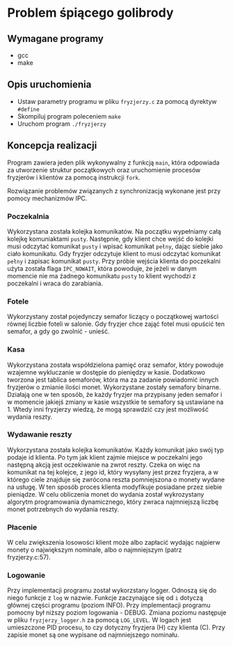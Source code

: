 # Problem śpiącego golibrody

## Wymagane programy
- gcc
- make

## Opis uruchomienia
- Ustaw parametry programu w pliku `fryzjerzy.c` za pomocą dyrektyw `#define`
- Skompiluj program poleceniem `make`
- Uruchom program `./fryzjerzy`

## Koncepcja realizacji
Program zawiera jeden plik wykonywalny z funkcją `main`, która odpowiada za utworzenie struktur początkowych
oraz uruchomienie procesów fryzjerów i klientów za pomocą instrukcji `fork`.

Rozwiązanie problemów związanych z synchronizacją wykonane jest przy pomocy mechanizmów IPC.

### Poczekalnia
Wykorzystana została kolejka komunikatów. Na początku wypełniamy całą kolejkę
komuniaktami `pusty`. Następnie, gdy klient chce wejść do kolejki musi odczytać komunikat `pusty`
i wpisać komunikat `pełny`, dając siebie jako ciało komunikatu. Gdy fryzjer odczytuje klient to
musi odczytać komunikat `pełny` i zapisac komunikat `pusty`. Przy próbie wejścia klienta do
poczekalni użyta została flaga `IPC_NOWAIT`, która powoduje, że jeżeli w danym momencie nie ma
żadnego komunikatu `pusty` to klient wychodzi z poczekalni i wraca do zarabiania.

### Fotele
Wykorzystany został pojedynczy semafor liczący o początkowej wartości równej liczbie
foteli w salonie. Gdy fryzjer chce zająć fotel musi opuścić ten semafor, a gdy go zwolnić - unieść.

### Kasa
Wykorzystana została współdzielona pamięć oraz semafor, który powoduje wzajemne wykluczanie
w dostępie do pieniędzy w kasie. Dodatkowo tworzona jest tablica semaforów, która ma za zadanie
powiadomić innych fryzjerów o zmianie ilości monet. Wykorzystane zostały semafory binarne.
Działają one w ten sposób, że każdy fryzjer ma przypisany jeden semafor i w momencie jakiejś
zmiany w kasie wszystkie te semafory są ustawiane na 1. Wtedy inni fryzjerzy wiedzą, że mogą
sprawdzić czy jest możliwość wydania reszty.

### Wydawanie reszty
Wykorzystana została kolejka komunikatów. Każdy komunikat jako swój typ podaje
id klienta. Po tym jak klient zajmie miejsce w poczekalni jego następną akcją jest oczekiwanie
na zwrot reszty. Czeka on więc na komunikat na tej kolejce, z jego id, który wysyłany jest przez
fryzjera, a w którego ciele znajduje się zwrócona reszta pomniejszona o monety wydane na usługę.
W ten sposób proces klienta modyfikuje posiadane przez siebie pieniądze. W celu obliczenia monet
do wydania został wykrozystany algorytm programowania dynamicznego, który zwraca najmniejszą
liczbę monet potrzebnych do wydania reszty.

### Płacenie
W celu zwiększenia losowości klient może albo zapłacić wydając najpierw monety
o największym nominale, albo o najmniejszym (patrz fryzjerzy.c:57).

### Logowanie
Przy implementacji programu został wykorzstany logger. Odnoszą się do niego funkcje
z `log` w nazwie. Funkcje zaczynające się od `i` dotyczą głównej części programu (poziom INFO).
Przy implementacji programu pomocny był niższy poziom logowania - DEBUG. Zmiana poziomu następuje
w pliku `fryzjerzy_logger.h` za pomocą `LOG_LEVEL`. W logach jest umieszczone PID procesu, to
czy dotyczny fryzjera (H) czy klienta (C). Przy zapisie monet są one wypisane od najmniejszego
nominału.
